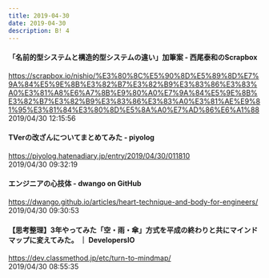 ```yaml
---
title: 2019-04-30
date: 2019-04-30
description: B! 4
---
```


#### 「名前的型システムと構造的型システムの違い」加筆案 - 西尾泰和のScrapbox
https://scrapbox.io/nishio/%E3%80%8C%E5%90%8D%E5%89%8D%E7%9A%84%E5%9E%8B%E3%82%B7%E3%82%B9%E3%83%86%E3%83%A0%E3%81%A8%E6%A7%8B%E9%80%A0%E7%9A%84%E5%9E%8B%E3%82%B7%E3%82%B9%E3%83%86%E3%83%A0%E3%81%AE%E9%81%95%E3%81%84%E3%80%8D%E5%8A%A0%E7%AD%86%E6%A1%88<br>
2019/04/30 12:15:56<br>


#### TVerの改ざんについてまとめてみた - piyolog
https://piyolog.hatenadiary.jp/entry/2019/04/30/011810<br>
2019/04/30 09:32:19<br>


#### エンジニアの心技体 - dwango on GitHub
https://dwango.github.io/articles/heart-technique-and-body-for-engineers/<br>
2019/04/30 09:30:53<br>


#### 【思考整理】3年やってみた「空・雨・傘」方式を平成の終わりと共にマインドマップに変えてみた。 ｜ DevelopersIO
https://dev.classmethod.jp/etc/turn-to-mindmap/<br>
2019/04/30 08:55:35<br>


